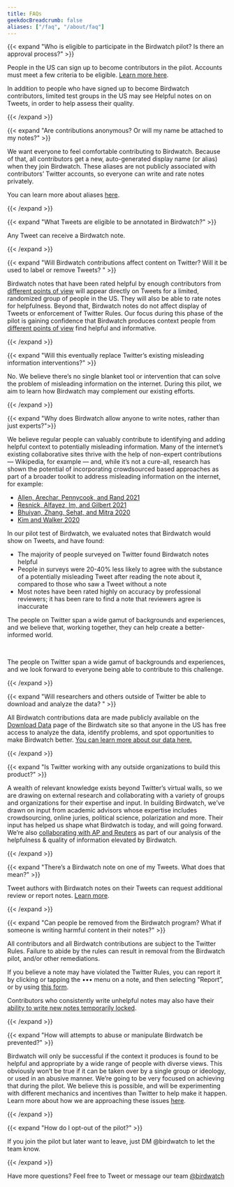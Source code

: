 ```yaml
---
title: FAQs
geekdocBreadcrumb: false
aliases: ["/faq", "/about/faq"]
---
```


{{< expand "Who is eligible to participate in the Birdwatch pilot? Is there an approval process?" >}}

People in the US can sign up to become contributors in the pilot. Accounts must meet a few criteria to be eligible. [Learn more here](../signup/).

In addition to people who have signed up to become Birdwatch contributors, limited test groups in the US may see Helpful notes on on Tweets, in order to help assess their quality.

{{< /expand >}}

{{< expand "Are contributions anonymous? Or will my name be attached to my notes?" >}}

We want everyone to feel comfortable contributing to Birdwatch. Because of that, all contributors get a new, auto-generated display name (or alias) when they join Birdwatch. These aliases are not publicly associated with contributors’ Twitter accounts, so everyone can write and rate notes privately.

You can learn more about aliases [here](../aliases).

{{< /expand >}}

{{< expand "What Tweets are eligible to be annotated in Birdwatch?" >}}

Any Tweet can receive a Birdwatch note.

{{< /expand >}}

{{< expand "Will Birdwatch contributions affect content on Twitter? Will it be used to label or remove Tweets? " >}}

Birdwatch notes that have been rated helpful by enough contributors from [different points of view](../diversity/) will appear directly on Tweets for a limited, randomized group of people in the US. They will also be able to rate notes for helpfulness. Beyond that, Birdwatch notes do not affect display of Tweets or enforcement of Twitter Rules. Our focus during this phase of the pilot is gaining confidence that Birdwatch produces context people from [different points of view](../diversity/) find helpful and informative.

{{< /expand >}}

{{< expand "Will this eventually replace Twitter’s existing misleading information interventions?" >}}

No. We believe there’s no single blanket tool or intervention that can solve the problem of misleading information on the internet. During this pilot, we aim to learn how Birdwatch may complement our existing efforts.

{{< /expand >}}

{{< expand "Why does Birdwatch allow anyone to write notes, rather than just experts?">}}

We believe regular people can valuably contribute to identifying and adding helpful context to potentially misleading information. Many of the internet’s existing collaborative sites thrive with the help of non-expert contributions — Wikipedia, for example — and, while it’s not a cure-all, research has shown the potential of incorporating crowdsourced based approaches as part of a broader toolkit to address misleading information on the internet, for example:

- [Allen, Arechar, Pennycook, and Rand 2021](https://www.science.org/doi/10.1126/sciadv.abf4393)
- [Resnick, Alfayez, Im, and Gilbert 2021](https://arxiv.org/abs/2108.07898)
- [Bhuiyan, Zhang, Sehat, and Mitra 2020](https://arxiv.org/pdf/2008.09533.pdf)
- [Kim and Walker 2020](https://misinforeview.hks.harvard.edu/article/leveraging-volunteer-fact-checking-to-identify-misinformation-about-covid-19-in-social-media/)

In our pilot test of Birdwatch, we evaluated notes that Birdwatch would show on Tweets, and have found:

- The majority of people surveyed on Twitter found Birdwatch notes helpful
- People in surveys were 20-40% less likely to agree with the substance of a potentially misleading Tweet after reading the note about it, compared to those who saw a Tweet without a note
- Most notes have been rated highly on accuracy by professional reviewers; it has been rare to find a note that reviewers agree is inaccurate

The people on Twitter span a wide gamut of backgrounds and experiences, and we believe that, working together, they can help create a better-informed world.

<br>

The people on Twitter span a wide gamut of backgrounds and experiences, and we look forward to everyone being able to contribute to this challenge.

{{< /expand >}}

{{< expand "Will researchers and others outside of Twitter be able to download and analyze the data? " >}}

All Birdwatch contributions data are made publicly available on the [Download Data](https://twitter.com/i/birdwatch/download-data) page of the Birdwatch site so that anyone in the US has free access to analyze the data, identify problems, and spot opportunities to make Birdwatch better. [You can learn more about our data here.](../data)

{{< /expand >}}

{{< expand "Is Twitter working with any outside organizations to build this product?" >}}

A wealth of relevant knowledge exists beyond Twitter’s virtual walls, so we are drawing on external research and collaborating with a variety of groups and organizations for their expertise and input. In building Birdwatch, we’ve drawn on input from academic advisors whose expertise includes crowdsourcing, online juries, political science, polarization and more. Their input has helped us shape what Birdwatch is today, and will going forward. We’re also [collaborating with AP and Reuters](https://twitter.com/birdwatch/status/1422293696041603081) as part of our analysis of the helpfulness & quality of information elevated by Birdwatch.

{{< /expand >}}

{{< expand "There’s a Birdwatch note on one of my Tweets. What does that mean?" >}}

Tweet authors with Birdwatch notes on their Tweets can request additional review or report notes. [Learn more](../additional-review/).

{{< /expand >}}

{{< expand "Can people be removed from the Birdwatch program? What if someone is writing harmful content in their notes?" >}}

All contributors and all Birdwatch contributions are subject to the Twitter Rules. Failure to abide by the rules can result in removal from the Birdwatch pilot, and/or other remediations.

If you believe a note may have violated the Twitter Rules, you can report it by clicking or tapping the ••• menu on a note, and then selecting "Report”, or by using [this form](https://help.twitter.com/en/forms/birdwatch).

Contributors who consistently write unhelpful notes may also have their [ability to write new notes temporarily locked](../writing-ability).

{{< /expand >}}

{{< expand "How will attempts to abuse or manipulate Birdwatch be prevented?" >}}

Birdwatch will only be successful if the context it produces is found to be helpful and appropriate by a wide range of people with diverse views. This obviously won’t be true if it can be taken over by a single group or ideology, or used in an abusive manner. We’re going to be very focused on achieving that during the pilot. We believe this is possible, and will be experimenting with different mechanics and incentives than Twitter to help make it happen. Learn more about how we are approaching these issues [here](../challenges).

{{< /expand >}}

{{< expand "How do I opt-out of the pilot?" >}}

If you join the pilot but later want to leave, just DM @birdwatch to let the team know.

{{< /expand >}}

Have more questions? Feel free to Tweet or message our team [@birdwatch](https://twitter.com/birdwatch)
